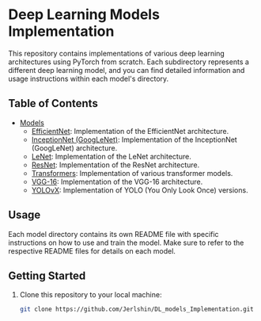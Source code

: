 # Deep Learning Models Implementation

This repository contains implementations of various deep learning architectures using PyTorch from scratch. Each subdirectory represents a different deep learning model, and you can find detailed information and usage instructions within each model's directory.

## Table of Contents

- [Models](#models)
  - [EfficientNet](./EfficientNet/): Implementation of the EfficientNet architecture.
  - [InceptionNet (GoogLeNet)](./InceptionNet_GoogLeNet/): Implementation of the InceptionNet (GoogLeNet) architecture.
  - [LeNet](./LeNet/): Implementation of the LeNet architecture.
  - [ResNet](./ResNet/): Implementation of the ResNet architecture.
  - [Transformers](./Transformers/): Implementation of various transformer models.
  - [VGG-16](./VGG-16/): Implementation of the VGG-16 architecture.
  - [YOLOvX](./YOLO%20v_x%20Implementation/): Implementation of YOLO (You Only Look Once) versions.

## Usage

Each model directory contains its own README file with specific instructions on how to use and train the model. Make sure to refer to the respective README files for details on each model.

## Getting Started

1. Clone this repository to your local machine:

   ```bash
   git clone https://github.com/Jerlshin/DL_models_Implementation.git
